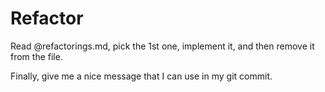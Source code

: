 # Refactor

Read @refactorings.md, pick the 1st one, implement it, and then remove it from the file. 

Finally, give me a nice message that I can use in my git commit.